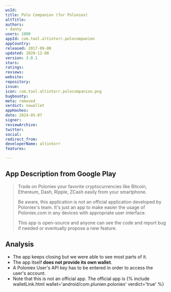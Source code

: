 ```yaml
---
wsId: 
title: Polo Companion (for Poloniex)
altTitle: 
authors:
- danny
users: 1000
appId: com.tool.altintorr.polocompanion
appCountry: 
released: 2017-09-08
updated: 2020-12-08
version: 3.0.1
stars: 
ratings: 
reviews: 
website: 
repository: 
issue: 
icon: com.tool.altintorr.polocompanion.png
bugbounty: 
meta: removed
verdict: nowallet
appHashes: 
date: 2024-05-07
signer: 
reviewArchive: 
twitter: 
social: 
redirect_from: 
developerName: altintorr
features: 

---
```


## App Description from Google Play

> Trade on Poloniex your favorite cryptocurrencies like Bitcoin, Ethereum, Dash, Ripple, ZCash easily from your smartphone.
> 
> Be aware, this application is not an official application developed by Poloniex's team. It's just an app to make easier the usage of Poloniex.com in any devices with appropriate user interface.
> 
> This app is open-source and anyone can see the code and report bug if needed or eventually propose a new feature.

## Analysis 

- The app keeps closing but we were able to see most parts of it. 
- The app itself **does not provide its own wallet**. 
- A Poloniex User's API key has to be entered in order to access the user's account.
- Note that this is not an official app. The official app is {% include walletLink.html wallet='android/com.plunien.poloniex' verdict='true' %}